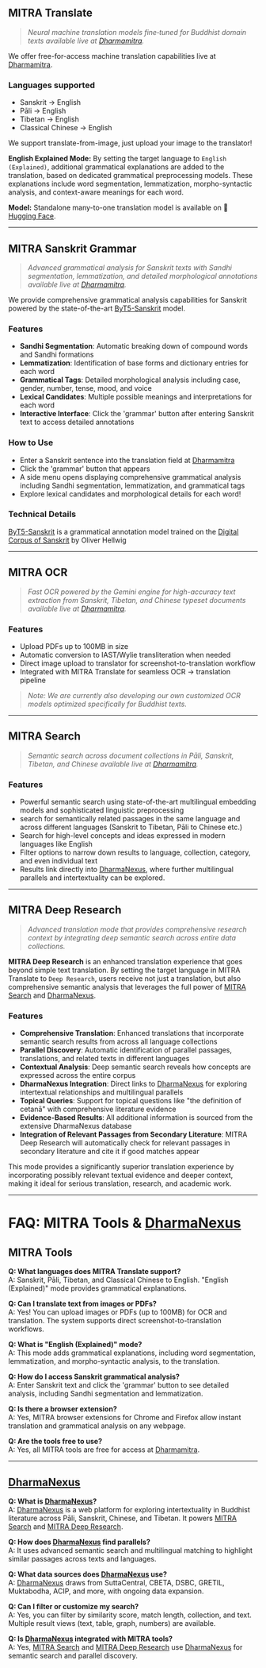 ## MITRA Translate

> *Neural machine translation models fine‑tuned for Buddhist domain texts available live at [Dharmamitra](https://dharmamitra.org).*  

We offer free-for-access machine translation capabilities live at [Dharmamitra](https://dharmanexus.org). 

### Languages supported
- Sanskrit → English
- Pāli → English
- Tibetan → English
- Classical Chinese → English

We support translate-from-image, just upload your image to the translator!  

**English Explained Mode:** 
By setting the target language to `English (Explained)`, additional grammatical explanations are added to the translation, based on dedicated grammatical preprocessing models. These explanations include word segmentation, lemmatization, morpho-syntactic analysis, and context-aware meanings for each word.

**Model:** Standalone many-to-one translation model is available on 🤗 [Hugging Face](https://huggingface.co/buddhist-nlp/gemma-2-mitra-it).

---

## MITRA Sanskrit Grammar

> *Advanced grammatical analysis for Sanskrit texts with Sandhi segmentation, lemmatization, and detailed morphological annotations available live at [Dharmamitra](https://dharmamitra.org).*

We provide comprehensive grammatical analysis capabilities for Sanskrit powered by the state-of-the-art [ByT5-Sanskrit](https://dharmamitra.github.io/dharmamitra-guides/mitra_models/#byt5-sanskrit) model.

### Features
- **Sandhi Segmentation**: Automatic breaking down of compound words and Sandhi formations
- **Lemmatization**: Identification of base forms and dictionary entries for each word
- **Grammatical Tags**: Detailed morphological analysis including case, gender, number, tense, mood, and voice
- **Lexical Candidates**: Multiple possible meanings and interpretations for each word
- **Interactive Interface**: Click the 'grammar' button after entering Sanskrit text to access detailed annotations

### How to Use
- Enter a Sanskrit sentence into the translation field at [Dharmamitra](https://dharmamitra.org)
- Click the 'grammar' button that appears
- A side menu opens displaying comprehensive grammatical analysis including Sandhi segmentation, lemmatization, and grammatical tags
- Explore lexical candidates and morphological details for each word!

### Technical Details
[ByT5-Sanskrit](https://dharmamitra.github.io/dharmamitra-guides/mitra_models/#byt5-sanskrit) is a grammatical annotation model trained on the [Digital Corpus of Sanskrit](http://www.sanskrit-linguistics.org/) by Oliver Hellwig

---

## MITRA OCR
> *Fast OCR powered by the Gemini engine for high-accuracy text extraction from Sanskrit, Tibetan, and Chinese typeset documents available live at [Dharmamitra](https://dharmamitra.org).* 

### Features
- Upload PDFs up to 100MB in size
- Automatic conversion to IAST/Wylie transliteration when needed
- Direct image upload to translator for screenshot-to-translation workflow
- Integrated with MITRA Translate for seamless OCR → translation pipeline

> *Note: We are currently also developing our own customized OCR models optimized specifically for Buddhist texts.*

---

## MITRA Search
> *Semantic search across document collections in Pāli, Sanskrit, Tibetan, and Chinese available live at [Dharmamitra](https://dharmanexus.org).*

### Features
- Powerful semantic search using state-of-the-art multilingual embedding models and sophisticated linguistic preprocessing 
- search for semantically related passages in the same language and across different languages (Sanskrit to Tibetan, Pāli to Chinese etc.)
- Search for high-level concepts and ideas expressed in modern languages like English 
- Filter options to narrow down results to language, collection, category, and even individual text
- Results link directly into [DharmaNexus](https://dharmanexus.org), where further multilingual parallels and intertextuality can be explored. 

---

## MITRA Deep Research

> *Advanced translation mode that provides comprehensive research context by integrating deep semantic search across entire data collections.*

**MITRA Deep Research** is an enhanced translation experience that goes beyond simple text translation. By setting the target language in MITRA Translate to `Deep Research`, users receive not just a translation, but also comprehensive semantic analysis that leverages the full power of [MITRA Search](https://dharmamitra.github.io/dharmamitra-guides/mitra_tools/#mitra-search) and [DharmaNexus](https://dharmanexus.org).

### Features
- **Comprehensive Translation**: Enhanced translations that incorporate semantic search results from across all language collections
- **Parallel Discovery**: Automatic identification of parallel passages, translations, and related texts in different languages
- **Contextual Analysis**: Deep semantic search reveals how concepts are expressed across the entire corpus
- **DharmaNexus Integration**: Direct links to [DharmaNexus](https://dharmanexus.org) for exploring intertextual relationships and multilingual parallels
- **Topical Queries**: Support for topical questions like "the definition of cetanā" with comprehensive literature evidence
- **Evidence-Based Results**: All additional information is sourced from the extensive DharmaNexus database  
- **Integration of Relevant Passages from Secondary Literature**: MITRA Deep Research will automatically check for relevant passages in secondary literature and cite it if good matches appear

This mode provides a significantly superior translation experience by incorporating possibly relevant textual evidence and deeper context, making it ideal for serious translation, research, and academic work.

--- 

# FAQ: MITRA Tools & [DharmaNexus](https://dharmamitra.github.io/dharmamitra-guides/dharmanexus/)

## MITRA Tools

**Q: What languages does MITRA Translate support?**  
A: Sanskrit, Pāli, Tibetan, and Classical Chinese to English. "English (Explained)" mode provides grammatical explanations.

**Q: Can I translate text from images or PDFs?**  
A: Yes! You can upload images or PDFs (up to 100MB) for OCR and translation. The system supports direct screenshot-to-translation workflows.

**Q: What is "English (Explained)" mode?**  
A: This mode adds grammatical explanations, including word segmentation, lemmatization, and morpho-syntactic analysis, to the translation.

**Q: How do I access Sanskrit grammatical analysis?**  
A: Enter Sanskrit text and click the 'grammar' button to see detailed analysis, including Sandhi segmentation and lemmatization.

**Q: Is there a browser extension?**  
A: Yes, MITRA browser extensions for Chrome and Firefox allow instant translation and grammatical analysis on any webpage.

**Q: Are the tools free to use?**  
A: Yes, all MITRA tools are free for access at [Dharmamitra](https://dharmamitra.org).

---

## [DharmaNexus](https://dharmamitra.github.io/dharmamitra-guides/dharmanexus/)

**Q: What is [DharmaNexus](https://dharmamitra.github.io/dharmamitra-guides/dharmanexus/)?**  
A: [DharmaNexus](https://dharmamitra.github.io/dharmamitra-guides/dharmanexus/) is a web platform for exploring intertextuality in Buddhist literature across Pāli, Sanskrit, Chinese, and Tibetan. It powers [MITRA Search](https://dharmamitra.github.io/dharmamitra-guides/mitra_tools/#mitra-search) and [MITRA Deep Research](https://dharmamitra.github.io/dharmamitra-guides/mitra_tools/#mitra-deep-research).

**Q: How does [DharmaNexus](https://dharmamitra.github.io/dharmamitra-guides/dharmanexus/) find parallels?**  
A: It uses advanced semantic search and multilingual matching to highlight similar passages across texts and languages.

**Q: What data sources does [DharmaNexus](https://dharmamitra.github.io/dharmamitra-guides/dharmanexus/) use?**  
A: [DharmaNexus](https://dharmamitra.github.io/dharmamitra-guides/dharmanexus/) draws from SuttaCentral, CBETA, DSBC, GRETIL, Muktabodha, ACIP, and more, with ongoing data expansion.

**Q: Can I filter or customize my search?**  
A: Yes, you can filter by similarity score, match length, collection, and text. Multiple result views (text, table, graph, numbers) are available.

**Q: Is [DharmaNexus](https://dharmamitra.github.io/dharmamitra-guides/dharmanexus/) integrated with MITRA tools?**  
A: Yes, [MITRA Search](https://dharmamitra.github.io/dharmamitra-guides/mitra_tools/#mitra-search) and [MITRA Deep Research](https://dharmamitra.github.io/dharmamitra-guides/mitra_tools/#mitra-deep-research) use [DharmaNexus](https://dharmamitra.github.io/dharmamitra-guides/dharmanexus/) for semantic search and parallel discovery. 